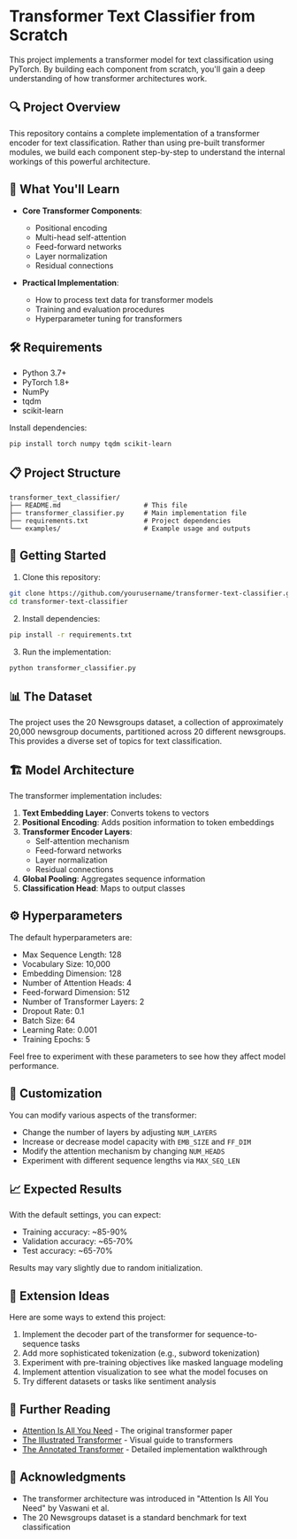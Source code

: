 # Transformer Text Classifier from Scratch

This project implements a transformer model for text classification using PyTorch. By building each component from scratch, you'll gain a deep understanding of how transformer architectures work.

## 🔍 Project Overview

This repository contains a complete implementation of a transformer encoder for text classification. Rather than using pre-built transformer modules, we build each component step-by-step to understand the internal workings of this powerful architecture.

## 🧠 What You'll Learn

- **Core Transformer Components**:
  - Positional encoding
  - Multi-head self-attention
  - Feed-forward networks
  - Layer normalization
  - Residual connections

- **Practical Implementation**:
  - How to process text data for transformer models
  - Training and evaluation procedures
  - Hyperparameter tuning for transformers

## 🛠️ Requirements

- Python 3.7+
- PyTorch 1.8+
- NumPy
- tqdm
- scikit-learn

Install dependencies:
```bash
pip install torch numpy tqdm scikit-learn
```

## 📋 Project Structure

```
transformer_text_classifier/
├── README.md                     # This file
├── transformer_classifier.py     # Main implementation file
├── requirements.txt              # Project dependencies
└── examples/                     # Example usage and outputs
```

## 🚀 Getting Started

1. Clone this repository:
```bash
git clone https://github.com/yourusername/transformer-text-classifier.git
cd transformer-text-classifier
```

2. Install dependencies:
```bash
pip install -r requirements.txt
```

3. Run the implementation:
```bash
python transformer_classifier.py
```

## 📊 The Dataset

The project uses the 20 Newsgroups dataset, a collection of approximately 20,000 newsgroup documents, partitioned across 20 different newsgroups. This provides a diverse set of topics for text classification.

## 🏗️ Model Architecture

The transformer implementation includes:

1. **Text Embedding Layer**: Converts tokens to vectors
2. **Positional Encoding**: Adds position information to token embeddings
3. **Transformer Encoder Layers**: 
   - Self-attention mechanism
   - Feed-forward networks
   - Layer normalization
   - Residual connections
4. **Global Pooling**: Aggregates sequence information
5. **Classification Head**: Maps to output classes

## ⚙️ Hyperparameters

The default hyperparameters are:

- Max Sequence Length: 128
- Vocabulary Size: 10,000
- Embedding Dimension: 128
- Number of Attention Heads: 4
- Feed-forward Dimension: 512
- Number of Transformer Layers: 2
- Dropout Rate: 0.1
- Batch Size: 64
- Learning Rate: 0.001
- Training Epochs: 5

Feel free to experiment with these parameters to see how they affect model performance.

## 🔧 Customization

You can modify various aspects of the transformer:

- Change the number of layers by adjusting `NUM_LAYERS`
- Increase or decrease model capacity with `EMB_SIZE` and `FF_DIM`
- Modify the attention mechanism by changing `NUM_HEADS`
- Experiment with different sequence lengths via `MAX_SEQ_LEN`

## 📈 Expected Results

With the default settings, you can expect:
- Training accuracy: ~85-90%
- Validation accuracy: ~65-70% 
- Test accuracy: ~65-70%

Results may vary slightly due to random initialization.

## 🔄 Extension Ideas

Here are some ways to extend this project:

1. Implement the decoder part of the transformer for sequence-to-sequence tasks
2. Add more sophisticated tokenization (e.g., subword tokenization)
3. Experiment with pre-training objectives like masked language modeling
4. Implement attention visualization to see what the model focuses on
5. Try different datasets or tasks like sentiment analysis

## 📖 Further Reading

- [Attention Is All You Need](https://arxiv.org/abs/1706.03762) - The original transformer paper
- [The Illustrated Transformer](http://jalammar.github.io/illustrated-transformer/) - Visual guide to transformers
- [The Annotated Transformer](https://nlp.seas.harvard.edu/2018/04/03/attention.html) - Detailed implementation walkthrough

## 🙏 Acknowledgments

- The transformer architecture was introduced in "Attention Is All You Need" by Vaswani et al.
- The 20 Newsgroups dataset is a standard benchmark for text classification
